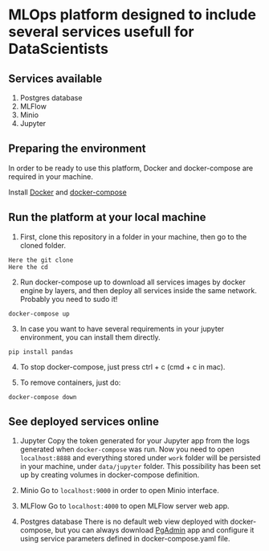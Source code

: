 # MLOps platform designed to include several services usefull for DataScientists

## Services available
1. Postgres database
2. MLFlow
3. Minio
4. Jupyter

## Preparing the environment

In order to be ready to use this platform, Docker and docker-compose are required in your machine. 

Install [Docker](https://docs.docker.com/engine/) and [docker-compose](https://docs.docker.com/compose/install/)

## Run the platform at your local machine

1. First, clone this repository in a folder in your machine, then go to the cloned folder.

```
Here the git clone
Here the cd
```

2. Run docker-compose up to download all services images by docker engine by layers, and then deploy all services inside the same network. Probably you need to sudo it!

```shell
docker-compose up
```
   
3. In case you want to have several requirements in your jupyter environment, you can install them directly.

```shell
pip install pandas
```

4. To stop docker-compose, just press ctrl + c (cmd + c in mac).

5. To remove containers, just do:
```shell
docker-compose down
```

## See deployed services online

1. Jupyter
Copy the token generated for your Jupyter app from the logs generated when `docker-compose` was run.
Now you need to open `localhost:8888` and everything stored under `work` folder will be persisted in your machine, under `data/jupyter` folder. This possibility has been set up by creating volumes in docker-compose definition.

2. Minio
Go to `localhost:9000` in order to open Minio interface.

3. MLFlow
Go to `localhost:4000` to open MLFlow server web app.

4. Postgres database
There is no default web view deployed with docker-compose, but you can always download [PgAdmin](https://www.pgadmin.org/download/) app and configure it using service parameters defined in docker-compose.yaml file.
